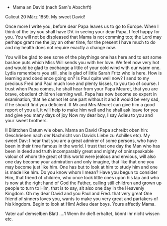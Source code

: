 + Mama an David (nach Sam's Abschrft)

 Calicut 20 März 1859.
My sweet David!

Once more I write you, before dear Papa leaves us to go to Europe. When I think of the joy you shall have DV. in seeing your dear Papa, I feel happy for you. You will not be displeased that Mama is not comming too; the Lord may perhaps grant me the joy an other time, for the present I have much to do and my health does not require exactly a change now.

You will be glad to see some of the playthings one has here and to eat some bashoe puts which Miss Will sends you with her love. We feel now very hot and would be glad to exchange a little of your cold wind with our warm one. Lydia remembers you still, she is glad of little Sarah Fritz who is here. How is learning and obedience going on? Is Paul quite well now? I send to my precious Fred and Paul much love and plenty kisses, to you too of course. I trust when Papa comes, he shall hear from your Papa Meuret, that you are brave, obedient children learning well. Papa has now become so expert in examination, that he cannot let one part without it and it would be very sad, if he should find you deficient. If Mr and Mrs Meuret can give him a good report of you all, it will help to make him well and he shall ask leave for you and give you many days of joy Now my dear boy, I say Adieu to you and your sweet brothers.

II Blättchen Datum wie oben. Mama an David (Papa schreibt oben hin: Geschrieben nach der Nachricht von Davids Liebe zu Achilles etc). My sweet Dav: I hear that you are a great admirer of some persons, who have been in their time famous in the world. I trust that one day the Man who has been in deed and truth incomparably great and mighty of oninspeakable valour of whom the great of this world were jealous and envious, will also one day become your admiration and only imagine, that like that one you may become just like him. One has but to look at him to study him and one is made like him. Do you know whom I mean? Have you begun to consider Him, that friend of children, who once took little ones upon his lap and who is now at the right hand of God the Father, calling still children and grown up people to turn to Him, that is to say, sit also one day in the Heavenly Kingdom. Oh my dear David and you Paul and Fred. that very great One friend of sinners loves you, wants to make you very great and partakers of his kingdom. Begin to look at Him! Adieu dear boys. Yours affectly
 Mama.

Vater auf demselben Blatt ....1 Wenn ihr dieß erhaltet, könnt ihr nicht wissen etc.
